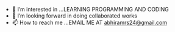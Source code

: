 - 👀 I’m interested in ...LEARNING PROGRAMMING AND CODING
- 💞️ I’m looking forward in doing collaborated works 
- 📫 How to reach me ...EMAIL ME AT abhiramrs24@gmail.com 
